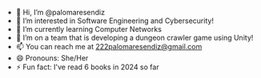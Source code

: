 - 👋 Hi, I’m @palomaresendiz
- 👀 I’m interested in Software Engineering and Cybersecurity!
- 🌱 I’m currently learning Computer Networks
- 💞️ I’m on a team that is developing a dungeon crawler game using Unity!
- 📫 You can reach me at 222palomaresendiz@gmail.com
- 😄 Pronouns: She/Her
- ⚡ Fun fact: I've read 6 books in 2024 so far

<!---
palomaresendiz/palomaresendiz is a ✨ special ✨ repository because its `README.md` (this file) appears on your GitHub profile.
You can click the Preview link to take a look at your changes.
--->
